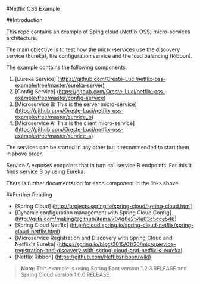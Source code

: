 #Netflix OSS Example

##Introduction

This repo contains an example of Sping cloud (Netflix OSS) micro-services architecture.

The main objective is to test how the micro-services use the discovery service (Eureka), the configuration service and the load balancing (Ribbon).
 
The example contains the following components:

1. [Eureka Service] (https://github.com/Oreste-Luci/netflix-oss-example/tree/master/eureka-server)
2. [Config Service] (https://github.com/Oreste-Luci/netflix-oss-example/tree/master/config-service)
3. [Microservice B: This is the server micro-service] (https://github.com/Oreste-Luci/netflix-oss-example/tree/master/service_b)
4. [Microservice A: This is the client micro-service] (https://github.com/Oreste-Luci/netflix-oss-example/tree/master/service_a)

The services can be started in any other but it recommended to start them in above order.

Service A exposes endpoints that in turn call service B endpoints. For this it finds service B by using Eureka.

There is further documentation for each component in the links above.

##Further Reading

* [Spring Cloud] (http://projects.spring.io/spring-cloud/spring-cloud.html)
* [Dynamic configuration management with Spring Cloud Config] (http://qiita.com/making@github/items/704d8e254e03c5cce546)
* [Spring Cloud Netflix] (http://cloud.spring.io/spring-cloud-netflix/spring-cloud-netflix.html)
* [Microservice Registration and Discovery with Spring Cloud and Netflix's Eureka] (https://spring.io/blog/2015/01/20/microservice-registration-and-discovery-with-spring-cloud-and-netflix-s-eureka)
* [Netflix Ribbon] (https://github.com/Netflix/ribbon/wiki)


> **Note:**
> This example is using Spring Boot version 1.2.3.RELEASE and Spring Cloud version 1.0.0.RELEASE.
